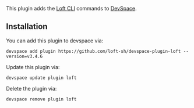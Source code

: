 This plugin adds the [Loft CLI](https://github.com/loft-sh/loft) commands to [DevSpace](https://github.com/loft-sh/devspace). 

## Installation

You can add this plugin to devspace via:
```
devspace add plugin https://github.com/loft-sh/devspace-plugin-loft --version=v3.4.6
```

Update this plugin via:
```
devspace update plugin loft
```

Delete the plugin via:
```
devspace remove plugin loft
```
